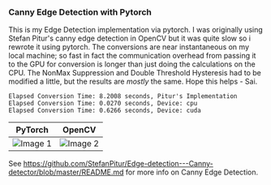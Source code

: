 ### Canny Edge Detection with Pytorch

This is my Edge Detection implementation via pytorch. I was originally using Stefan Pitur's canny edge detection in OpenCV but it was quite slow so i rewrote it using pytorch. The conversions are near instantaneous on my local machine; so fast in fact the communication overhead from passing it to the GPU for conversion is longer than just doing the calculations on the CPU. The NonMax Suppression and Double Threshold Hysteresis had to be modified a little, but the results are _mostly_ the same. Hope this helps - Sai.

```
Elapsed Conversion Time: 8.2008 seconds, Pitur's Implementation
Elapsed Conversion Time: 0.0270 seconds, Device: cpu
Elapsed Conversion Time: 0.6266 seconds, Device: cuda
```
| PyTorch | OpenCV |
|:-------------------------------------------:|:-------------------------------------------:|
| ![Image 1](https://github.com/saiccoumar/PytorchCannyDetector/assets/55699636/91a9085d-92bd-44eb-b7fd-bc6a8b0d1f60) | ![Image 2](https://github.com/saiccoumar/PytorchCannyDetector/assets/55699636/acab1a3c-2f08-44e3-b65d-1457cacd7d83) |

See https://github.com/StefanPitur/Edge-detection---Canny-detector/blob/master/README.md for more info on Canny Edge Detection.

